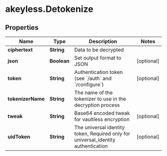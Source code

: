 # akeyless.Detokenize

## Properties

Name | Type | Description | Notes
------------ | ------------- | ------------- | -------------
**ciphertext** | **String** | Data to be decrypted | 
**json** | **Boolean** | Set output format to JSON | [optional] 
**token** | **String** | Authentication token (see &#x60;/auth&#x60; and &#x60;/configure&#x60;) | [optional] 
**tokenizerName** | **String** | The name of the tokenizer to use in the decryption process | 
**tweak** | **String** | Base64 encoded tweak for vaultless encryption | [optional] 
**uidToken** | **String** | The universal identity token, Required only for universal_identity authentication | [optional] 


